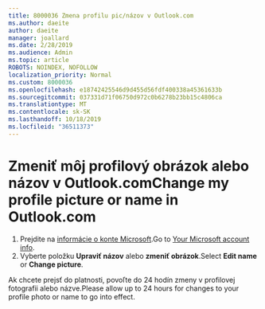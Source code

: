 ```yaml
---
title: 8000036 Zmena profilu pic/názov v Outlook.com
ms.author: daeite
author: daeite
manager: joallard
ms.date: 2/28/2019
ms.audience: Admin
ms.topic: article
ROBOTS: NOINDEX, NOFOLLOW
localization_priority: Normal
ms.custom: 8000036
ms.openlocfilehash: e18742425546d9d455d56fdf400338a45361633b
ms.sourcegitcommit: 037331d71f06750d972c0b6278b23bb15c4806ca
ms.translationtype: MT
ms.contentlocale: sk-SK
ms.lasthandoff: 10/18/2019
ms.locfileid: "36511373"
---
```

# <a name="change-my-profile-picture-or-name-in-outlookcom"></a><span data-ttu-id="b48a8-102">Zmeniť môj profilový obrázok alebo názov v Outlook.com</span><span class="sxs-lookup"><span data-stu-id="b48a8-102">Change my profile picture or name in Outlook.com</span></span>

1. <span data-ttu-id="b48a8-103">Prejdite na [informácie o konte Microsoft](https://go.microsoft.com/fwlink/p/?linkid=860841).</span><span class="sxs-lookup"><span data-stu-id="b48a8-103">Go to [Your Microsoft account info](https://go.microsoft.com/fwlink/p/?linkid=860841).</span></span>
1. <span data-ttu-id="b48a8-104">Vyberte položku **Upraviť názov** alebo **zmeniť obrázok**.</span><span class="sxs-lookup"><span data-stu-id="b48a8-104">Select **Edit name** or **Change picture**.</span></span>

<span data-ttu-id="b48a8-105">Ak chcete prejsť do platnosti, povoľte do 24 hodín zmeny v profilovej fotografii alebo názve.</span><span class="sxs-lookup"><span data-stu-id="b48a8-105">Please allow up to 24 hours for changes to your profile photo or name to go into effect.</span></span>
